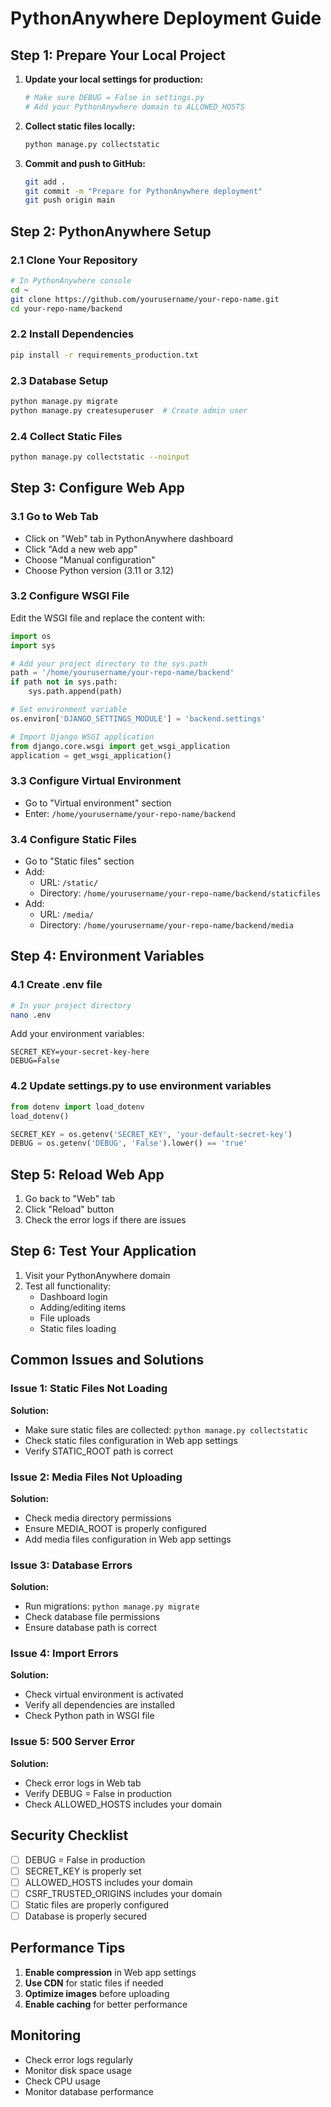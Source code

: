# PythonAnywhere Deployment Guide

## Step 1: Prepare Your Local Project

1. **Update your local settings for production:**
   ```bash
   # Make sure DEBUG = False in settings.py
   # Add your PythonAnywhere domain to ALLOWED_HOSTS
   ```

2. **Collect static files locally:**
   ```bash
   python manage.py collectstatic
   ```

3. **Commit and push to GitHub:**
   ```bash
   git add .
   git commit -m "Prepare for PythonAnywhere deployment"
   git push origin main
   ```

## Step 2: PythonAnywhere Setup

### 2.1 Clone Your Repository
```bash
# In PythonAnywhere console
cd ~
git clone https://github.com/yourusername/your-repo-name.git
cd your-repo-name/backend
```

### 2.2 Install Dependencies
```bash
pip install -r requirements_production.txt
```

### 2.3 Database Setup
```bash
python manage.py migrate
python manage.py createsuperuser  # Create admin user
```

### 2.4 Collect Static Files
```bash
python manage.py collectstatic --noinput
```

## Step 3: Configure Web App

### 3.1 Go to Web Tab
- Click on "Web" tab in PythonAnywhere dashboard
- Click "Add a new web app"
- Choose "Manual configuration"
- Choose Python version (3.11 or 3.12)

### 3.2 Configure WSGI File
Edit the WSGI file and replace the content with:

```python
import os
import sys

# Add your project directory to the sys.path
path = '/home/yourusername/your-repo-name/backend'
if path not in sys.path:
    sys.path.append(path)

# Set environment variable
os.environ['DJANGO_SETTINGS_MODULE'] = 'backend.settings'

# Import Django WSGI application
from django.core.wsgi import get_wsgi_application
application = get_wsgi_application()
```

### 3.3 Configure Virtual Environment
- Go to "Virtual environment" section
- Enter: `/home/yourusername/your-repo-name/backend`

### 3.4 Configure Static Files
- Go to "Static files" section
- Add:
  - URL: `/static/`
  - Directory: `/home/yourusername/your-repo-name/backend/staticfiles`
- Add:
  - URL: `/media/`
  - Directory: `/home/yourusername/your-repo-name/backend/media`

## Step 4: Environment Variables

### 4.1 Create .env file
```bash
# In your project directory
nano .env
```

Add your environment variables:
```
SECRET_KEY=your-secret-key-here
DEBUG=False
```

### 4.2 Update settings.py to use environment variables
```python
from dotenv import load_dotenv
load_dotenv()

SECRET_KEY = os.getenv('SECRET_KEY', 'your-default-secret-key')
DEBUG = os.getenv('DEBUG', 'False').lower() == 'true'
```

## Step 5: Reload Web App

1. Go back to "Web" tab
2. Click "Reload" button
3. Check the error logs if there are issues

## Step 6: Test Your Application

1. Visit your PythonAnywhere domain
2. Test all functionality:
   - Dashboard login
   - Adding/editing items
   - File uploads
   - Static files loading

## Common Issues and Solutions

### Issue 1: Static Files Not Loading
**Solution:**
- Make sure static files are collected: `python manage.py collectstatic`
- Check static files configuration in Web app settings
- Verify STATIC_ROOT path is correct

### Issue 2: Media Files Not Uploading
**Solution:**
- Check media directory permissions
- Ensure MEDIA_ROOT is properly configured
- Add media files configuration in Web app settings

### Issue 3: Database Errors
**Solution:**
- Run migrations: `python manage.py migrate`
- Check database file permissions
- Ensure database path is correct

### Issue 4: Import Errors
**Solution:**
- Check virtual environment is activated
- Verify all dependencies are installed
- Check Python path in WSGI file

### Issue 5: 500 Server Error
**Solution:**
- Check error logs in Web tab
- Verify DEBUG = False in production
- Check ALLOWED_HOSTS includes your domain

## Security Checklist

- [ ] DEBUG = False in production
- [ ] SECRET_KEY is properly set
- [ ] ALLOWED_HOSTS includes your domain
- [ ] CSRF_TRUSTED_ORIGINS includes your domain
- [ ] Static files are properly configured
- [ ] Database is properly secured

## Performance Tips

1. **Enable compression** in Web app settings
2. **Use CDN** for static files if needed
3. **Optimize images** before uploading
4. **Enable caching** for better performance

## Monitoring

- Check error logs regularly
- Monitor disk space usage
- Check CPU usage
- Monitor database performance




